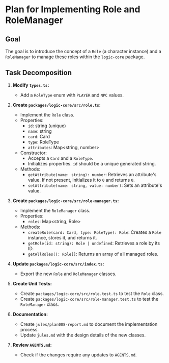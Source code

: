 # Plan for Implementing Role and RoleManager

## Goal

The goal is to introduce the concept of a `Role` (a character instance) and a `RoleManager` to manage these roles within the `logic-core` package.

## Task Decomposition

1.  **Modify `types.ts`:**
    *   Add a `RoleType` enum with `PLAYER` and `NPC` values.

2.  **Create `packages/logic-core/src/role.ts`:**
    *   Implement the `Role` class.
    *   Properties:
        *   `id`: string (unique)
        *   `name`: string
        *   `card`: Card
        *   `type`: RoleType
        *   `attributes`: Map<string, number>
    *   Constructor:
        *   Accepts a `Card` and a `RoleType`.
        *   Initializes properties. `id` should be a unique generated string.
    *   Methods:
        *   `getAttribute(name: string): number`: Retrieves an attribute's value. If not present, initializes it to `0` and returns `0`.
        *   `setAttribute(name: string, value: number)`: Sets an attribute's value.

3.  **Create `packages/logic-core/src/role-manager.ts`:**
    *   Implement the `RoleManager` class.
    *   Properties:
        *   `roles`: Map<string, Role>
    *   Methods:
        *   `createRole(card: Card, type: RoleType): Role`: Creates a `Role` instance, stores it, and returns it.
        *   `getRole(id: string): Role | undefined`: Retrieves a role by its ID.
        *   `getAllRoles(): Role[]`: Returns an array of all managed roles.

4.  **Update `packages/logic-core/src/index.ts`:**
    *   Export the new `Role` and `RoleManager` classes.

5.  **Create Unit Tests:**
    *   Create `packages/logic-core/src/role.test.ts` to test the `Role` class.
    *   Create `packages/logic-core/src/role-manager.test.ts` to test the `RoleManager` class.

6.  **Documentation:**
    *   Create `jules/plan008-report.md` to document the implementation process.
    *   Update `jules.md` with the design details of the new classes.

7.  **Review `AGENTS.md`:**
    *   Check if the changes require any updates to `AGENTS.md`.

